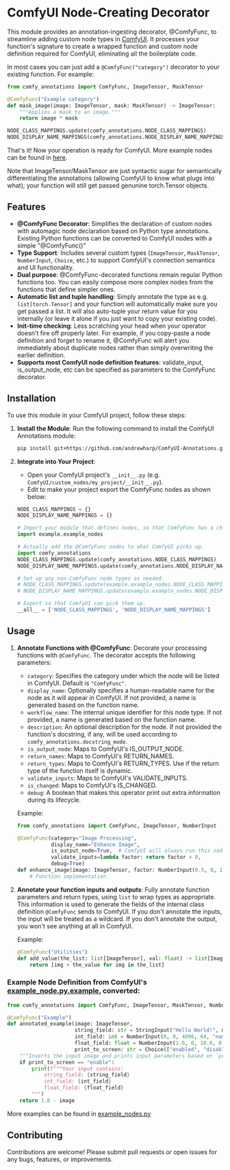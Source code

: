 # ComfyUI Node-Creating Decorator

This module provides an annotation-ingesting decorator, @ComfyFunc, to streamline adding custom node types in [ComfyUI](https://github.com/comfyanonymous/ComfyUI). It processes your function's signature to create a wrapped function and custom node definition required for ComfyUI, eliminating all the boilerplate code.

In most cases you can just add a `@ComfyFunc("category")` decorator to your existing function. For example:
```python
from comfy_annotations import ComfyFunc, ImageTensor, MaskTensor

@ComfyFunc("Example category")
def mask_image(image: ImageTensor, mask: MaskTensor) -> ImageTensor:
    """Applies a mask to an image."""
    return image * mask

NODE_CLASS_MAPPINGS.update(comfy_annotations.NODE_CLASS_MAPPINGS)
NODE_DISPLAY_NAME_MAPPINGS(comfy_annotations.NODE_DISPLAY_NAME_MAPPINGS)
```

That's it! Now your operation is ready for ComfyUI. More example nodes can be found in [here](example/example_nodes.py).

Note that ImageTensor/MaskTensor are just syntactic sugar for semantically differentiating the annotations (allowing ComfyUI to know what plugs into what); your function will still get passed genunine torch.Tensor objects.

## Features

- **@ComfyFunc Decorator**: Simplifies the declaration of custom nodes with automagic node declaration based on Python type annotations. Existing Python functions can be converted to ComfyUI nodes with a simple "@ComfyFunc()"
- **Type Support**: Includes several custom types (`ImageTensor`, `MaskTensor`, `NumberInput`, `Choice`, etc.) to support ComfyUI's connection semantics and UI functionality.
- **Dual purpose**: @ComfyFunc-decorated functions remain regular Python functions too. You can easily compose more complex nodes from the functions that define simpler ones.
- **Automatic list and tuple handling**: Simply annotate the type as e.g. ```list[torch.Tensor]``` and your function will automatically make sure you get passed a list. It will also auto-tuple your return value for you internally (or leave it alone if you just want to copy your existing code).
- **Init-time checking**: Less scratching your head when your operator doesn't fire off properly later. For example, if you copy-paste a node definition and forget to rename it, @ComfyFunc will alert you immediately about duplicate nodes rather than simply overwriting the earlier definition.
- **Supports most ComfyUI node definition features**: validate_input, is_output_node, etc can be specified as parameters to the ComfyFunc decorator.

## Installation

To use this module in your ComfyUI project, follow these steps:

1. **Install the Module**: Run the following command to install the ComfyUI Annotations module:

    ```bash
    pip install git+https://github.com/andrewharp/ComfyUI-Annotations.git
    ```
    
2. **Integrate into Your Project**:
    - Open your ComfyUI project's `__init__.py` (e.g. `ComfyUI/custom_nodes/my_project/__init__.py`).
    - Edit to make your project export the ComfyFunc nodes as shown below:

    ```python
    NODE_CLASS_MAPPINGS = {}
    NODE_DISPLAY_NAME_MAPPINGS = {}

    # Import your module that defines nodes, so that ComfyFunc has a chance to process them.
    import example.example_nodes

    # Actually add the @ComfyFunc nodes to what ComfyUI picks up.
    import comfy_annotations
    NODE_CLASS_MAPPINGS.update(comfy_annotations.NODE_CLASS_MAPPINGS) 
    NODE_DISPLAY_NAME_MAPPINGS.update(comfy_annotations.NODE_DISPLAY_NAME_MAPPINGS)

    # Set up any non-ComfyFunc node types as needed.
    # NODE_CLASS_MAPPINGS.update(example.example_nodes.NODE_CLASS_MAPPINGS) 
    # NODE_DISPLAY_NAME_MAPPINGS.update(example.example_nodes.NODE_DISPLAY_NAME_MAPPINGS)

    # Export so that ComfyUI can pick them up.
    __all__ = ['NODE_CLASS_MAPPINGS', 'NODE_DISPLAY_NAME_MAPPINGS']
    ```


## Usage

1. **Annotate Functions with @ComfyFunc**: Decorate your processing functions with `@ComfyFunc`. The decorator accepts the following parameters:
   - `category`: Specifies the category under which the node will be listed in ComfyUI. Default is `"ComfyFunc"`.
   - `display_name`: Optionally specifies a human-readable name for the node as it will appear in ComfyUI. If not provided, a name is generated based on the function name.
   - `workflow_name`: The internal unique identifier for this node type. If not provided, a name is generated based on the function name.
   - `description`: An optional description for the node. If not provided the function's docstring, if any, will be used according to `comfy_annotations.docstring_mode`.
   - `is_output_node`: Maps to ComfyUI's IS_OUTPUT_NODE.
   - `return_names`: Maps to ComfyUI's RETURN_NAMES.
   - `return_types`: Maps to ComfyUI's RETURN_TYPES. Use if the return type of the function itself is dynamic.
   - `validate_inputs`: Maps to ComfyUI's VALIDATE_INPUTS.
   - `is_changed`: Maps to ComfyUI's IS_CHANGED.
   - `debug`: A boolean that makes this operator print out extra information during its lifecycle.

    Example:
    ```python
    from comfy_annotations import ComfyFunc, ImageTensor, NumberInput

    @ComfyFunc(category="Image Processing",
               display_name="Enhance Image",
               is_output_node=True,  # ComfyUI will always run this node
               validate_inputs=lambda factor: return factor > 0,
               debug=True)
    def enhance_image(image: ImageTensor, factor: NumberInput(0.5, 0, 1, 0.1)) -> ImageTensor:
        # Function implementation
    ```

2. **Annotate your function inputs and outputs**: Fully annotate function parameters and return types, using `list` to wrap types as appropriate. This information is used to generate the fields of the internal class definition `@ComfyFunc` sends to ComfyUI. If you don't annotate the inputs, the input will be treated as a wildcard. If you don't annotate the output, you won't see anything at all in ComfyUI.

    Example:
    ```python
    @ComfyFunc("Utilities")
    def add_value(the_list: list[ImageTensor], val: float) -> list[ImageTensor]:
        return [img + the_value for img in the_list]
    ```

### Example Node Definition from ComfyUI's [example_node.py.example](https://github.com/comfyanonymous/ComfyUI/blob/master/custom_nodes/example_node.py.example), converted:

```python
from comfy_annotations import ComfyFunc, ImageTensor, MaskTensor, NumberInput, Choice, StringInput

@ComfyFunc("Example")
def annotated_example(image: ImageTensor, 
                      string_field: str = StringInput("Hello World!", multiline=False),
                      int_field: int = NumberInput(0, 0, 4096, 64, "number"), 
                      float_field: float = NumberInput(1.0, 0, 10.0, 0.01, 0.001),
                      print_to_screen: str = Choice(["enabled", "disabled"])) -> ImageTensor:
    """Inverts the input image and prints input parameters based on `print_to_screen` choice."""
    if print_to_screen == "enable":
        print(f"""Your input contains:
            string_field: {string_field}
            int_field: {int_field}
            float_field: {float_field}
        """)
    return 1.0 - image
```

More examples can be found in [example_nodes.py](https://github.com/andrewharp/ComfyUI-Annotations/blob/main/example/example_nodes.py)


## Contributing

Contributions are welcome! Please submit pull requests or open issues for any bugs, features, or improvements.
